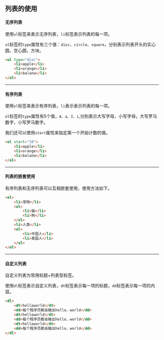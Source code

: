 ## 列表的使用

#### 无序列表

使用`ul`标签来表示无序列表，`li`标签表示列表的每一项。

`ul`标签的`type`属性有三个值：`disc`、`circle`、`square`，分别表示列表开头的实心圆，空心圆，方块。

```html
<ul type="disc">
    <li>apple</li>
    <li>orange</li>
    <li>balana</li>
</ul>
```

***

#### 有序列表

使用`ol`标签来表示有序列表，`li`表示表示列表的每一项。

`ol`标签的`type`属性有5个值，`A、a、I、i`,分别表示大写字母，小写字母，大写罗马数字，小写罗马数字。

我们还可以使用`start`属性来指定第一个开始计数的值。

```html
<ol start="10">
    <li>apple</li>
    <li>orange</li>
    <li>balana</li>
</ol>
```

***

#### 列表的嵌套使用

有序列表和无序列表可以互相嵌套使用，使用方法如下。

```html
<ol>
    <li>宠物</li>
    <ul>
        <li>猫</li>
        <li>狗</li>
    </ul>
    <li>人类</li>
    <ul>
        <li>中国人</li>
        <li>美国人</li>
    </ul>
</ol>
```

***

#### 自定义列表

自定义列表为常用标题+列表型标签。

使用`dl`标签表示自定义列表，`dt`标签表示每一项的标题，`dd`标签表示每一项的内容。

```html
<dl>
    <dt>helloworld</dt>
    <dd>每个程序员都会输出hello，world</dd>
    <dt>helloworld</dt>
    <dd>每个程序员都会输出hello，world</dd>
    <dt>helloworld</dt>
    <dd>每个程序员都会输出hello，world</dd>
</dl>
```

